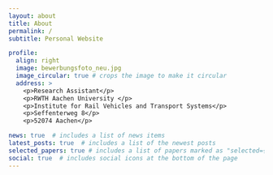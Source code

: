 ```yaml
---
layout: about
title: About
permalink: /
subtitle: Personal Website

profile:
  align: right
  image: bewerbungsfoto_neu.jpg
  image_circular: true # crops the image to make it circular
  address: >
    <p>Research Assistant</p>
    <p>RWTH Aachen University </p>
    <p>Institute for Rail Vehicles and Transport Systems</p>
    <p>Seffenterweg 8</p>
    <p>52074 Aachen</p>

news: true  # includes a list of news items
latest_posts: true  # includes a list of the newest posts
selected_papers: true # includes a list of papers marked as "selected={true}"
social: true  # includes social icons at the bottom of the page
---
```


